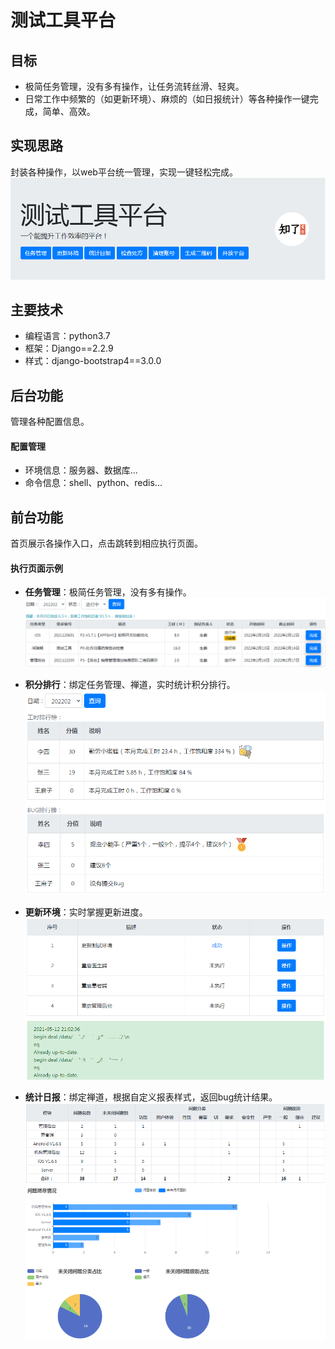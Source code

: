 # 测试工具平台
## 目标
- 极简任务管理，没有多有操作，让任务流转丝滑、轻爽。
- 日常工作中频繁的（如更新环境）、麻烦的（如日报统计）等各种操作一键完成，简单、高效。

## 实现思路
封装各种操作，以web平台统一管理，实现一键轻松完成。
![首页](https://github.com/asillyrabbit/temp/blob/main/%E9%A6%96%E9%A1%B5.PNG?raw=true)

## 主要技术
- 编程语言：python3.7
- 框架：Django==2.2.9
- 样式：django-bootstrap4==3.0.0

## 后台功能
管理各种配置信息。
#### 配置管理
- 环境信息：服务器、数据库...
- 命令信息：shell、python、redis...

## 前台功能
首页展示各操作入口，点击跳转到相应执行页面。

#### 执行页面示例
- __任务管理__：极简任务管理，没有多有操作。
![任务管理](https://github.com/asillyrabbit/temp/blob/main/%E4%BB%BB%E5%8A%A1%E7%AE%A1%E7%90%86-%E8%BF%9B%E8%A1%8C%E4%B8%AD.PNG?raw=true)

- __积分排行__：绑定任务管理、禅道，实时统计积分排行。
![积分排行](https://github.com/asillyrabbit/temp/blob/main/%E7%A7%AF%E5%88%86%E6%8E%92%E8%A1%8C.PNG?raw=true)

- __更新环境__：实时掌握更新进度。
![更新环境](https://github.com/asillyrabbit/temp/blob/main/%E6%9B%B4%E6%96%B0%E7%8E%AF%E5%A2%83.PNG?raw=true)

- __统计日报__：绑定禅道，根据自定义报表样式，返回bug统计结果。
![统计日报](https://github.com/asillyrabbit/temp/blob/main/%E6%97%A5%E6%8A%A5.PNG?raw=true)

